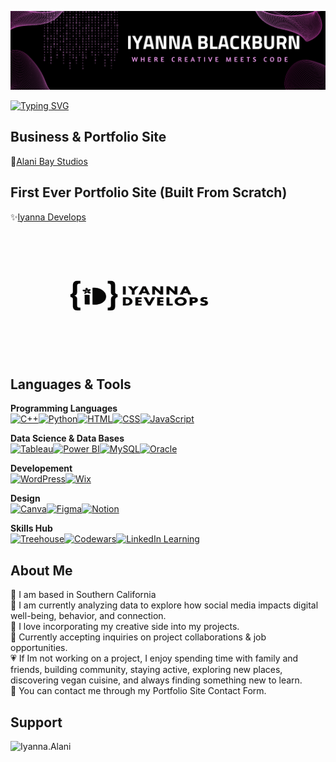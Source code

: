 ![This is an image](Banner-Linked-In.png)

[![Typing SVG](https://readme-typing-svg.herokuapp.com?font=Montserrat&size=35&duration=4500&color=ffa1fe&center=true&vCenter=true&width=1000&height=74&lines=Developer;Data+Analyst;Creative+Director;Follower+of+Christ;Filmmaker)](https://git.io/typing-svg)


## Business & Portfolio Site
:hibiscus:[Alani Bay Studios](https://alanibaystudios)

## First Ever Portfolio Site (Built From Scratch)
:sparkles:[Iyanna Develops](https://IyannaDevelops.netlify.app)

<p align="left" >
<img src="Iyanna_Develops_GIF.GIF" width="400" height="200">
</p>


## Languages & Tools

**Programming Languages**\
[![C++](https://img.shields.io/badge/C++-%2300599C.svg?logo=c%2B%2B&logoColor=white)](#)[![Python](https://img.shields.io/badge/Python-3776AB?logo=python&logoColor=fff)](#)[![HTML](https://img.shields.io/badge/HTML-%23E34F26.svg?logo=html5&logoColor=white)](#)[![CSS](https://img.shields.io/badge/CSS-1572B6?logo=css3&logoColor=fff)](#)[![JavaScript](https://img.shields.io/badge/JavaScript-F7DF1E?logo=javascript&logoColor=000)](#)

**Data Science & Data Bases**\
[![Tableau](https://custom-icon-badges.demolab.com/badge/Tableau-0176D3?logo=tableau&logoColor=fff)](#)[![Power BI](https://custom-icon-badges.demolab.com/badge/Power%20BI-F1C912?logo=power-bi&logoColor=fff)](#)[![MySQL](https://img.shields.io/badge/MySQL-4479A1?logo=mysql&logoColor=fff)](#)[![Oracle](https://custom-icon-badges.demolab.com/badge/Oracle-F80000?logo=oracle&logoColor=fff)](#)

**Developement**\
[![WordPress](https://img.shields.io/badge/WordPress-%2321759B.svg?logo=wordpress&logoColor=white)](#)[![Wix](https://img.shields.io/badge/Wix-%23000000.svg?logo=wix&logoColor=white)](#)

**Design**\
[![Canva](https://img.shields.io/badge/Canva-%2300C4CC.svg?&logo=Canva&logoColor=white)](#)[![Figma](https://img.shields.io/badge/Figma-F24E1E?logo=figma&logoColor=white)](#)[![Notion](https://img.shields.io/badge/Notion-000?logo=notion&logoColor=fff)](#)

**Skills Hub**\
[![Treehouse](https://img.shields.io/badge/Treehouse-5FCF80?logo=treehouse&logoColor=fff)](#)[![Codewars](https://img.shields.io/badge/Codewars-B1361E?logo=codewars&logoColor=fff)](#)[![LinkedIn Learning](https://custom-icon-badges.demolab.com/badge/LinkedIn%20Learning-0A66C2?logo=linkedin-white&logoColor=fff)](#)

## About Me
:cherry_blossom: I am based in Southern California  
:seedling: I am currently analyzing data to explore how social media impacts digital well-being, behavior, and connection.   
:art: I love incorporating my creative side into my projects.   
:handshake: Currently accepting inquiries on project collaborations & job opportunities. \
:heartpulse: If Im not working on a project, I enjoy spending time with family and friends, building community, staying active, exploring new places, discovering vegan cuisine, and always finding something new to learn.   
:email: You can contact me through my Portfolio Site Contact Form.  
<!-- ## Stats
[![GitHub Streak](http://github-readme-streak-stats.herokuapp.com?user=IyannaB623&theme=dark&hide_border=true&date_format=M%20j%5B%2C%20Y%5D&background=000000&border=DDDDDD&stroke=C9EFB7&ring=FF95AE&fire=DD9757&currStreakNum=C9EFB7&sideNums=FF95AE&currStreakLabel=31DDBF&sideLabels=DDDDDD&dates=DDDDDD)](https://git.io/streak-stats)
![Iyanna's GitHub stats](https://github-readme-stats.vercel.app/api?username=IyannaB623&bg_color=000&title_color=31DDBF&text_color=FF95AE)
-->
<!--## Socials
![github-readme-twitter](https://github-readme-twitter.gazf.vercel.app/api?id=IyannaCreative)](https://github.com/IyannaB623/github-readme-twitter)-->

## Support
<p><a href="https://www.buymeacoffee.com/Iyanna.Alani"> <img align="left" src="https://cdn.buymeacoffee.com/buttons/v2/default-yellow.png" height="50" width="180" alt="Iyanna.Alani"/></a></p><br><br>

<!--
**IyannaB623/IyannaB623** is a ✨ _special_ ✨ repository because its `README.md` (this file) appears on your GitHub profile.

Here are some ideas to get you started:

- 🔭 I’m currently working on ...
- 🌱 I’m currently learning ...
- 👯 I’m looking to collaborate on ...
- 🤔 I’m looking for help with ...
- 💬 Ask me about ...
- 📫 How to reach me: ...
- 😄 Pronouns: ...
- ⚡ Fun fact: ...
https://github.com/inttter/md-badges?tab=readme-ov-file#-design

-->
